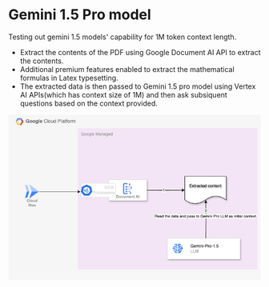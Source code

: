 # Gemini 1.5 Pro model

Testing out gemini 1.5 models' capability for 1M token context length. 
- Extract the contents of the PDF using Google Document AI API to extract the contents.
- Additional premium features enabled to extract the mathematical formulas in Latex typesetting. 
- The extracted data is then passed to Gemini 1.5 pro model using Vertex AI APIs(which has context size of 1M) and then ask subsiquent questions based on the context provided.


![Document-Parser](assets/DocumentParser.png)